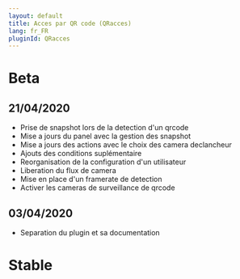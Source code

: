 ```yaml
---
layout: default
title: Acces par QR code (QRacces)
lang: fr_FR
pluginId: QRacces
---
```


# Beta
## 21/04/2020
* Prise de snapshot lors de la detection d'un qrcode
* Mise a jours du panel avec la gestion des snapshot
* Mise a jours des actions avec le choix des camera declancheur
* Ajouts des conditions suplémentaire
* Reorganisation de la configuration d'un utilisateur
* Liberation du flux de camera
* Mise en place d'un framerate de detection
* Activer les cameras de surveillance de qrcode

## 03/04/2020

* Separation du plugin et sa documentation

# Stable

